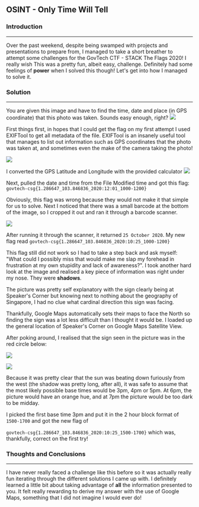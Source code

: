 ## OSINT - Only Time Will Tell

### Introduction
-----
Over the past weekend, despite being swamped with projects and presentations to prepare from, I managed to take a short breather to attempt some challenges for the GovTech CTF - STACK The Flags 2020! I really wish
This was a pretty fun, albeit easy, challenge. Definitely had some feelings of **power** when I solved this though! Let's get into how I managed to solve it.



### Solution
-----
You are given this image and have to find the time, date and place (in GPS coordinate) that this photo was taken. Sounds easy enough, right?
![](https://firebasestorage.googleapis.com/v0/b/firescript-577a2.appspot.com/o/imgs%2Fapp%2FFirstDatabase%2Fp34bqKzN2l.png?alt=media&token=4c9ed79d-d1dd-492c-b2cf-6c11fde01799)



First things first, in hopes that I could get the flag on my first attempt I used EXIFTool to get all metadata of the file. EXIFTool is an insanely useful tool that manages to list out information such as GPS coordinates that the photo was taken at, and sometimes even the make of the camera taking the photo!

![](https://firebasestorage.googleapis.com/v0/b/firescript-577a2.appspot.com/o/imgs%2Fapp%2FFirstDatabase%2Fq3bnLWTPUK.png?alt=media&token=99d841a9-63f8-4a6b-ac6e-d19679f5fc6d)


I converted the GPS Latitude and Longitude with the provided calculator
![](https://firebasestorage.googleapis.com/v0/b/firescript-577a2.appspot.com/o/imgs%2Fapp%2FFirstDatabase%2FD6SgLWby8Z.png?alt=media&token=97802bca-6410-4910-bf36-127342c15f13)


Next, pulled the date and time from the File Modified time and got this flag: `govtech-csg{1.286647_103.846836_2020:12:01_1000-1200} ` 

Obviously, this flag was wrong because they would not make it that simple for us to solve. Next I noticed that there was a small barcode at the bottom of the image, so I cropped it out and ran it through a barcode scanner.

![](https://firebasestorage.googleapis.com/v0/b/firescript-577a2.appspot.com/o/imgs%2Fapp%2FFirstDatabase%2FT3D6sdO1rj.png?alt=media&token=a8da5a20-3c96-432d-a55c-297b0a1e4909)


After running it through the scanner, it returned `25 October 2020`. My new flag read `govtech-csg{1.286647_103.846836_2020:10:25_1000-1200}`

This flag still did not work so I had to take a step back and ask myself: "What could I possibly miss that would make me slap my forehead in frustration at my own stupidity and lack of awareness?". I took another hard look at the image and realised a key piece of information was right under my nose. They were **shadows**.

The picture was pretty self explanatory with the sign clearly being at Speaker's Corner but knowing next to nothing about the geography of Singapore, I had no clue what cardinal direction this sign was facing.

Thankfully, Google Maps automatically sets their maps to face the North so finding the sign was a lot less difficult than I thought it would be. I loaded up the general location of Speaker's Corner on Google Maps Satellite View.

After poking around, I realised that the sign seen in the picture was in the red circle below:

![](https://firebasestorage.googleapis.com/v0/b/firescript-577a2.appspot.com/o/imgs%2Fapp%2FFirstDatabase%2FQJ4-fBL9is.png?alt=media&token=adc4ea85-b5d3-4996-8690-cbe7df2c5c9e)

![](https://firebasestorage.googleapis.com/v0/b/firescript-577a2.appspot.com/o/imgs%2Fapp%2FFirstDatabase%2FOzZIKuy7xK.png?alt=media&token=c23de3b7-f7c5-4a52-905b-c22248d4a18a)

Because it was pretty clear that the sun was beating down furiously from the west (the shadow was pretty long, after all), it was safe to assume that the most likely possible base times would be 3pm, 4pm or 5pm. At 6pm, the picture would have an orange hue, and at 7pm the picture would be too dark to be midday.

I picked the first base time 3pm and put it in the 2 hour block format of `1500-1700` and got the new flag of 

`govtech-csg{1.286647_103.846836_2020:10:25_1500-1700}` which was, thankfully, correct on the first try!




### Thoughts and Conclusions
-----

I have never really faced a challenge like this before so it was actually really fun iterating through the different solutions I came up with. I definitely learned a little bit about taking advantage of **all** the information presented to you. It felt really rewarding to derive my answer with the use of Google Maps, something that I did not imagine I would ever do! 



